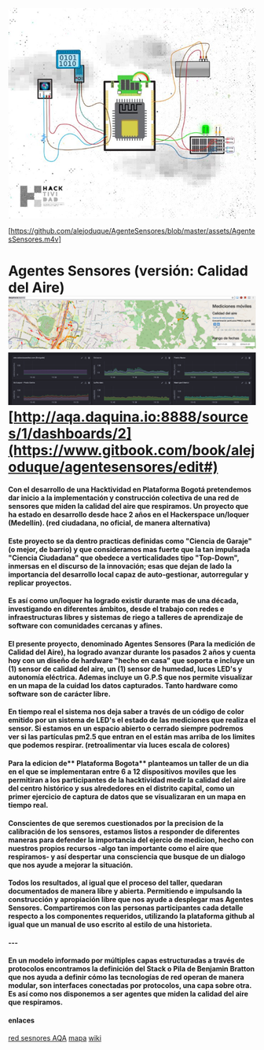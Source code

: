 ![](hacktividad.jpg)

[https://github.com/alejoduque/AgenteSensores/blob/master/assets/AgentesSensores.m4v]

# Agentes Sensores \(versión: Calidad del Aire\)![](/assets/viz.png) ![](/assets/sensor_data.png)[http://aqa.daquina.io:8888/sources/1/dashboards/2](https://www.gitbook.com/book/alejoduque/agentesensores/edit#)

#### Con el desarrollo de una Hacktividad en Plataforma Bogotá pretendemos dar inicio a la implementación y construcción colectiva de una red de sensores que miden la calidad del aire que respiramos. Un proyecto que ha estado en desarrollo desde hace 2 años en el Hackerspace un/loquer \(Medellín\). \(red ciudadana, no oficial, de manera alternativa\)

#### Este proyecto se da dentro practicas definidas como "Ciencia de Garaje" \(o mejor, de barrio\) y que consideramos mas fuerte que la tan impulsada "Ciencia Ciudadana" que obedece a verticalidades tipo "Top-Down", inmersas en el discurso de la innovación; esas que dejan de lado la importancia del desarrollo local capaz de auto-gestionar, autorregular y replicar proyectos.

#### Es así como un/loquer ha logrado existir durante mas de una década, investigando en diferentes ámbitos, desde el trabajo con redes e infraestructuras libres y sistemas de riego a talleres de aprendizaje de software con comunidades cercanas y afines.

#### El presente proyecto, denominado Agentes Sensores \(Para la medición de Calidad del Aire\), ha logrado avanzar durante los pasados 2 años  y cuenta hoy con un diseño de hardware "hecho en casa" que soporta e incluye un \(1\) sensor de calidad del aire, un \(1\) sensor de humedad, luces LED's y autonomía eléctrica. Ademas incluye un G.P.S que nos permite visualizar en un mapa de la cuidad los datos capturados. Tanto hardware como software son de carácter libre.

#### En tiempo real el sistema nos deja saber a través de un código de color emitido por un sistema de LED's el estado de las mediciones que realiza el sensor. Si estamos en un espacio abierto o cerrado siempre podremos ver si las partículas pm2.5 que entran en el están mas arriba de los limites que podemos respirar. \(retroalimentar via luces escala de colores\)

#### Para la edicion de** Plataforma Bogota** planteamos un taller de un dia en el que se implementaran entre 6 a 12 dispositivos moviles que les permitiran a los participantes de la hacktividad medir la calidad del aire del centro histórico y sus alrededores en el distrito capital, como un primer ejercicio de captura de datos que se visualizaran en un mapa en tiempo real.

#### Conscientes de que seremos cuestionados por la precision de la calibración de los sensores, estamos listos a responder de diferentes maneras para defender la importancia del ejercio de medicion, hecho con nuestros propios recursos -algo tan importante como el aire que respiramos- y así despertar una consciencia que busque de un dialogo que nos ayude a mejorar la situación.

#### Todos los resultados, al igual que el proceso del taller, quedaran documentados de manera libre y abierta. Permitiendo e impulsando la construcción y apropiación libre que nos ayude a desplegar mas Agentes Sensores. Compartiremos con las personas participantes cada detalle respecto a los componentes requeridos, utilizando la plataforma github al igual que un manual de uso escrito al estilo de una historieta.

#### ---

#### En un modelo informado por múltiples capas estructuradas a través de protocolos encontramos la definición del Stack o Pila de Benjamin Bratton que nos ayuda a definir cómo las tecnologías de red operan de manera modular, son interfaces conectadas por protocolos, una capa sobre otra. Es así como nos disponemos a ser agentes que miden la calidad del aire que respiramos.

#### enlaces
[red sesnores AQA]( http://aqa.unloquer.org:8888/sources/1/dashboards/7 )
[mapa](http://daquina.io/aqaviz/)
[wiki](http://wiki.unloquer.org/personas/brolin/proyectos/agentes_calidad_aire)
